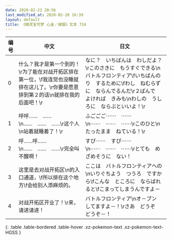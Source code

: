 ```yaml
---
date: 2020-02-23 20:56
last_modified_at: 2020-02-28 16:39
layout: default
title: 《精灵宝可梦 心金／魂银》文本 734
---
```

| 编号 | 中文 | 日文 |
| ---- | ---- | ---- |
| 0 | 什么？我才是第一个到的！\r为了能在对战开拓区排在第一位，\f我连觉也没睡就排在这儿了。\r你要是愿意排到第２的话\n就排在我的后面吧！\r | なに？　いちばんは　わしだよ？\rこのさきに　もうすぐできる\nバトルフロンティア\fいちばんのり　するために\fわし　ねむらずに　ならんでるんだ\r２ばんで　よければ　きみも\nわしの　うしろに　ならぶといいよ！\r |
| 1 | 呼呼……　……\n……　……　……\r这个人\n站着就睡着了！\r | ふごごご⋯⋯　⋯⋯\n⋯⋯　⋯⋯　⋯⋯\rこのひと\nたったまま　ねている！\r |
| 2 | 呼……呼……\n……　……　……\r完全叫不醒啊！ | すぴ⋯⋯　すぴ⋯⋯\n⋯⋯　⋯⋯　⋯⋯\rとても　めざめそうに　ない！ |
| 3 | 这里是去对战开拓区\n的入口通道，\f所以排在这个地方\f会给别人添麻烦的。 | ここは　バトルフロンティアへの\nいりぐちよう　つうろ　ですから\fこんな　ところに　ならばれると\fこまってしまうんですよ－ |
| 4 | 对战开拓区开业了！\r来，请进请进！ | バトルフロンティア\nオ－プン　してますよ－！\rさあ　どうぞ　どうぞ－！ |
{: .table .table-bordered .table-hover .xz-pokemon-text .xz-pokemon-text-HGSS }